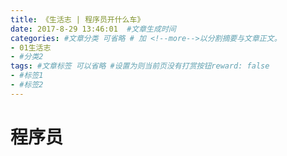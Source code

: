 ```yaml
---
title: 《生活志 | 程序员开什么车》
date: 2017-8-29 13:46:01  #文章生成时间
categories: #文章分类 可省略 # 加 <!--more-->以分割摘要与文章正文。
- 01生活志
- #分类2
tags: #文章标签 可以省略 #设置为则当前页没有打赏按钮reward: false
- #标签1
- #标签2
---
```

# 程序员 #

